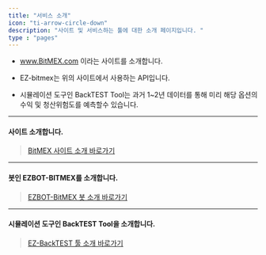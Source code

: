 ```yaml
---
title: "서비스 소개"
icon: "ti-arrow-circle-down"
description: "사이트 및 서비스하는 툴에 대한 소개 페이지입니다. "
type : "pages"
---
```



- www.BitMEX.com 이라는 사이트를 소개합니다.

- EZ-bitmex는 위의 사이트에서 사용하는 API입니다.</br>
- 시뮬레이션 도구인 BackTEST Tool는 과거 1~2년 데이터를 통해 미리 해당 옵션의 수익 및 청산위험도를 예측할수 있습니다.

<!--

 <p class=" wow fadeInUp;" style="font-weight: bold; font-size:20px">시뮬레이션이 가능한 BackTest를 제공하며, 리스크 및 수익률을 미리 예측가능합니다.</p>


<p style="font-size:18px; color:#636363;">
 &bull; www.BitMEX.com 이라는 사이트를 소개합니다.
</p>


<p style="font-size:18px; color:#636363;">
 &bull; EZ-bitmex는 위의 사이트에서 사용하는 API입니다.
</p>

<p style="font-size:18px; color:#636363;">
 &bull; 시뮬레이션이 가능한
  <span style="color: #00008c">BackTEST</span>
  를 제공하며, 옵션 조정을 통해
  <span style="color: #00008c">청산률</span> 
  과
   <span style="color: #00008c">수익률의</span> 
   예측이 가능합니다.
</p>


  <hr class = "one">

<ul>
    <li style="font-size:18px; color:#636363;font-family: 굴림체,'NanumSquareWeb';"> 마진거래 사이트인 비트맥스(www.BitMEX.com)를 소개합니다.</li>
    <li style="font-size:18px; color:#636363;font-family: 굴림체,'NanumSquareWeb';"> 비트맥스에서 사용 가능한 프로그램 매매툴인 Ez-BitMEX에 대해 소개합니다. </li>
    <li style="font-size:18px; color:#636363;font-family: 굴림체,'NanumSquareWeb';"> 
    시뮬레이션이 가능한
  <span style="color: #00008c;">BackTEST</span>
  를 제공합니다.
  </br> BackTest는 옵션의 조정을 통하여
  <span style="color: #00008c">청산위험도</span> 
  와
   <span style="color: #00008c">수익률의</span> 
   미리 예측이 가능합니다. </li>
<ul>

-->


---



#### 사이트 소개합니다.

>[BitMEX 사이트 소개 바로가기](/1_intro/1_bitmex/)

---

#### 봇인 EZBOT-BITMEX를 소개합니다.

>[EZBOT-BitMEX 봇 소개 바로가기](/1_intro/2_bot/)

---

#### 시뮬레이션 도구인 BackTEST Tool을 소개합니다.

>[EZ-BackTEST 툴 소개 바로가기](/1_intro/3_tool/)